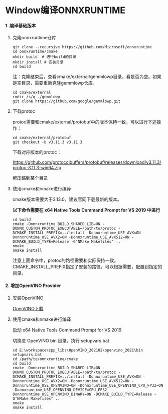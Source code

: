 # Window编译ONNXRUNTIME

#### 1. 编译基础版本

1. 克隆onnxruntime仓库

   ```shell
   git clone --recursive https://github.com/Microsoft/onnxruntime
   cd onnxruntime/cmake
   mkdir build  # 进行build的目录
   mkdir install # 安装目录
   cd build
   ```

   注：克隆结束后，查看cmake/external/gemmlowp目录，看是否为空。如果是空目录，需要重新克隆gemmlowp仓库。

   ```shell
   cd cmake/external
   rmdir /s/q ./gemmlowp
   git clone https://github.com/google/gemmlowp.git
   ```

2. 下载protoc

   protoc需要和cmake/external/protobuf中的版本保持一致，可以进行下述操作：

   ```shell
   cd cmake/external/protobuf
   git checkout -b v3.11.3 v3.11.3
   ```

   下载对应版本的protoc：

   https://github.com/protocolbuffers/protobuf/releases/download/v3.11.3/protoc-3.11.3-win64.zip

   解压缩到某个目录

3. 使用cmake和nmake进行编译

   cmake版本需要大于3.13.0，建议官网下载最新的版本。

   **以下命令需要在 x64 Native Tools Command Prompt for VS 2019 中进行**
   
   ```shell
   cd build
   cmake -Donnxruntime_BUILD_SHARED_LIB=ON -DONNX_CUSTOM_PROTOC_EXECUTABLE=/path/to/protoc -DCMAKE_INSTALL_PREFIX=../install -Donnxruntime_USE_AVX=ON -Donnxruntime_USE_AVX2=ON -Donnxruntime_USE_AVX512=ON -DCMAKE_BUILD_TYPE=Release -G"NMake Makefiles" ..
   nmake
   nmake install
   ```
   
   注意上面命令中，protoc的路径需要和实际保持一致。CMAKE_INSTALL_PREFIX指定了安装的路径，可以根据需要，配置到指定的目录。

#### 2. 增加OpenVINO Provider

1. 安装OpenVINO

   [OpenVINO下载](!https://software.intel.com/content/www/us/en/develop/tools/openvino-toolkit/download.html#operatingsystem=Windows&#distributions=Web%20&%20Local%20(recommended)&#options=Local)

2. 使用cmake和nmake进行编译

   启动 x64 Native Tools Command Prompt for VS 2019

   切换进 OpenVINO bin 目录，执行 setupvars.bat

   ```shell
   cd E:\workspace\cpp_libs\OpenVINO_202102\openvino_2021\bin
   setupvars.bat
   cd /path/to/onnxruntime/cmake
   cd build
   cmake -Donnxruntime_BUILD_SHARED_LIB=ON -DONNX_CUSTOM_PROTOC_EXECUTABLE=/path/to/protoc -DCMAKE_INSTALL_PREFIX=../install -Donnxruntime_USE_AVX=ON -Donnxruntime_USE_AVX2=ON -Donnxruntime_USE_AVX512=ON -Donnxruntime_USE_OPENVINO=ON -Donnxruntime_USE_OPENVINO_CPU_FP32=ON -Donnxruntime_USE_OPENVINO_DEVICE=CPU_FP32 -Donnxruntime_USE_OPENVINO_BINARY=ON -DCMAKE_BUILD_TYPE=Release -G"NMake Makefiles" ..
   nmake
   nmake install
   ```

   